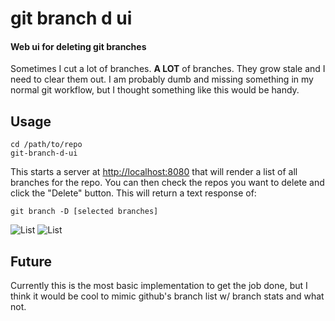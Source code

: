# git branch d ui
#### Web ui for deleting git branches

Sometimes I cut a lot of branches. **A LOT** of branches. They grow stale and 
I need to clear them out. I am probably dumb and missing something in my normal 
git workflow, but I thought something like this would be handy.

## Usage

```
cd /path/to/repo
git-branch-d-ui
```

This starts a server at [http://localhost:8080]() that will render a list 
of all branches for the repo. You can then check the repos you want to delete 
and click the "Delete" button. This will return a text response of:

```
git branch -D [selected branches]
```

![List](https://raw.github.com/derekr/git-branch-d-ui/master/doc/list.png)
![List](https://raw.github.com/derekr/git-branch-d-ui/master/doc/command.png)

## Future

Currently this is the most basic implementation to get the job done, but I think 
it would be cool to mimic github's branch list w/ branch stats and what not. 
